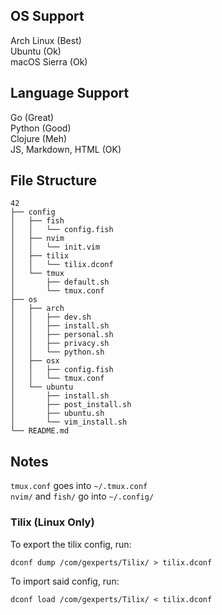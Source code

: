 ## OS Support
Arch Linux (Best)  
Ubuntu (Ok)  
macOS Sierra (Ok)  

## Language Support
Go (Great)  
Python (Good)  
Clojure (Meh)  
JS, Markdown, HTML (OK)  

## File Structure
```
42
├── config
│   ├── fish
│   │   └── config.fish
│   ├── nvim
│   │   └── init.vim
│   ├── tilix
│   │   └── tilix.dconf
│   └── tmux
│       ├── default.sh
│       └── tmux.conf
├── os
│   ├── arch
│   │   ├── dev.sh
│   │   ├── install.sh
│   │   ├── personal.sh
│   │   ├── privacy.sh
│   │   └── python.sh
│   ├── osx
│   │   ├── config.fish
│   │   └── tmux.conf
│   └── ubuntu
│       ├── install.sh
│       ├── post_install.sh
│       ├── ubuntu.sh
│       └── vim_install.sh
└── README.md
```

## Notes
`tmux.conf` goes into `~/.tmux.conf`  
`nvim/` and `fish/` go into `~/.config/`

### Tilix (Linux Only)
To export the tilix config, run:
```
dconf dump /com/gexperts/Tilix/ > tilix.dconf
```

To import said config, run:
```
dconf load /com/gexperts/Tilix/ < tilix.dconf
```
